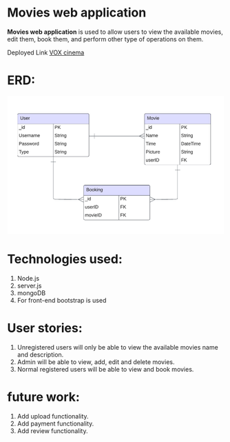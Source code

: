 # Movies web application

**Movies web application** is used to allow users to view the available movies, edit them, book them, and perform other type of operations on them.

Deployed Link [VOX cinema](https://men-movies-app.onrender.com/)

# ERD:

![Image](./ERD.png)

# Technologies used:

1. Node.js
2. server.js
3. mongoDB
4. For front-end bootstrap is used

# User stories:

1. Unregistered users will only be able to view the available movies name and description.
2. Admin will be able to view, add, edit and delete movies.
3. Normal registered users will be able to view and book movies.

# future work:

1. Add upload functionality.
2. Add payment functionality.
3. Add review functionality.
